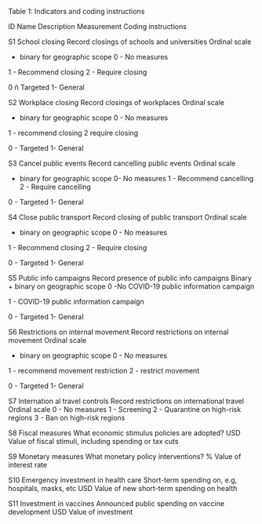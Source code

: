 <p>

Table 1: Indicators and coding instructions 
 
 
ID 
 Name 
 Description 
 Measurement 
 Coding instructions 
 
S1 
 School closing 
 Record closings of schools and universities 
 Ordinal scale 
+ binary for geographic scope 
 0 - No measures 

1 - Recommend closing 2 - Require closing 


 
0 ñ Targeted 
1- General 
 
S2 
 Workplace closing 
 Record closings of workplaces 
 Ordinal scale 
+ binary for geographic scope 
 0 - No measures 

1 - recommend closing 2 require closing 


 
0 - Targeted 
1- General 
 
S3 
 Cancel public events 
 Record cancelling public events 
 Ordinal scale 
+ binary for geographic scope 
 0- No measures 
1 - Recommend cancelling 2 - Require cancelling 
 
0 - Targeted 
1- General 
 
S4 
 Close public transport 
 Record closing of public transport 
 Ordinal scale 
+ binary on geographic scope 
 0 - No measures 

1 - Recommend closing 2 - Require closing 


 
0 - Targeted 
1- General 
 
S5 
 Public info campaigns 
 Record presence of public info campaigns 
 Binary + binary on geographic scope 
 0 -No COVID-19 public information campaign 

1 - COVID-19 public information campaign 


 
0 - Targeted 
1- General 
 
S6 
 Restrictions on internal movement 
 Record restrictions on internal movement 
 Ordinal scale 
+ binary on geographic scope 
 0 - No measures 

1 - recommend movement restriction 2 - restrict movement 


 
0 - Targeted 
1- General 
 
S7 
 Internation al travel controls 
 Record restrictions on international travel 
 Ordinal scale 
 0 - No measures 1 - Screening 
2 - Quarantine on high-risk regions 3 - Ban on high-risk regions 
 

S8 
 Fiscal measures 
 What economic stimulus policies are adopted? 
 USD 
 Value of fiscal stimuli, including spending or tax cuts 
 
S9 
 Monetary measures 
 What monetary policy interventions? 
 % 
 Value of interest rate 
 
S10 
 Emergency investment in health care 
 Short-term spending on, e.g, hospitals, masks, etc 
 USD 
 Value of new short-term spending on health 
 
S11 
 Investment in vaccines 
 Announced public spending on vaccine development 
 USD 
 Value of investment 
 
</p>
 
 
 
 
 


